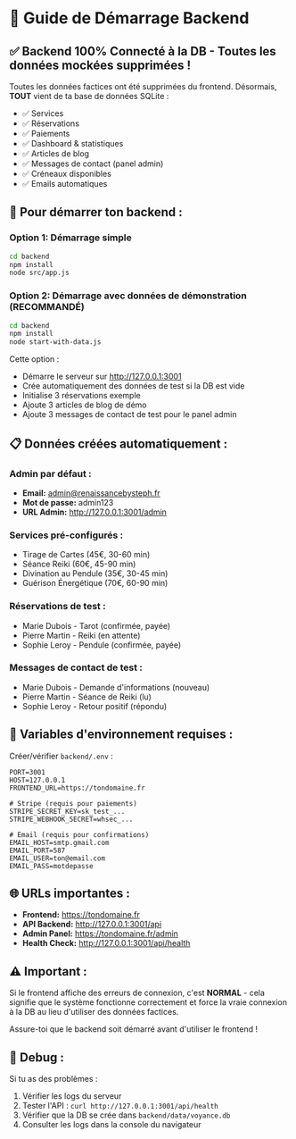 # 🚀 Guide de Démarrage Backend

## ✅ Backend 100% Connecté à la DB - Toutes les données mockées supprimées !

Toutes les données factices ont été supprimées du frontend. Désormais, **TOUT** vient de ta base de données SQLite :
- ✅ Services
- ✅ Réservations  
- ✅ Paiements
- ✅ Dashboard & statistiques
- ✅ Articles de blog
- ✅ Messages de contact (panel admin)
- ✅ Créneaux disponibles
- ✅ Emails automatiques

## 🎯 Pour démarrer ton backend :

### Option 1: Démarrage simple
```bash
cd backend
npm install
node src/app.js
```

### Option 2: Démarrage avec données de démonstration (RECOMMANDÉ)
```bash
cd backend  
npm install
node start-with-data.js
```

Cette option :
- Démarre le serveur sur http://127.0.0.1:3001
- Crée automatiquement des données de test si la DB est vide
- Initialise 3 réservations exemple
- Ajoute 3 articles de blog de démo
- Ajoute 3 messages de contact de test pour le panel admin

## 📋 Données créées automatiquement :

### Admin par défaut :
- **Email:** admin@renaissancebysteph.fr  
- **Mot de passe:** admin123
- **URL Admin:** http://127.0.0.1:3001/admin

### Services pré-configurés :
- Tirage de Cartes (45€, 30-60 min)
- Séance Reiki (60€, 45-90 min) 
- Divination au Pendule (35€, 30-45 min)
- Guérison Énergétique (70€, 60-90 min)

### Réservations de test :
- Marie Dubois - Tarot (confirmée, payée)
- Pierre Martin - Reiki (en attente)
- Sophie Leroy - Pendule (confirmée, payée)

### Messages de contact de test :
- Marie Dubois - Demande d'informations (nouveau)
- Pierre Martin - Séance de Reiki (lu)
- Sophie Leroy - Retour positif (répondu)

## 🔧 Variables d'environnement requises :

Créer/vérifier `backend/.env` :
```env
PORT=3001
HOST=127.0.0.1
FRONTEND_URL=https://tondomaine.fr

# Stripe (requis pour paiements)
STRIPE_SECRET_KEY=sk_test_...
STRIPE_WEBHOOK_SECRET=whsec_...

# Email (requis pour confirmations)
EMAIL_HOST=smtp.gmail.com
EMAIL_PORT=587
EMAIL_USER=ton@email.com
EMAIL_PASS=motdepasse
```

## 🌐 URLs importantes :

- **Frontend:** https://tondomaine.fr
- **API Backend:** http://127.0.0.1:3001/api
- **Admin Panel:** https://tondomaine.fr/admin
- **Health Check:** http://127.0.0.1:3001/api/health

## ⚠️ Important :

Si le frontend affiche des erreurs de connexion, c'est **NORMAL** - cela signifie que le système fonctionne correctement et force la vraie connexion à la DB au lieu d'utiliser des données factices.

Assure-toi que le backend soit démarré avant d'utiliser le frontend !

## 🐛 Debug :

Si tu as des problèmes :
1. Vérifier les logs du serveur 
2. Tester l'API : `curl http://127.0.0.1:3001/api/health`
3. Vérifier que la DB se crée dans `backend/data/voyance.db`
4. Consulter les logs dans la console du navigateur